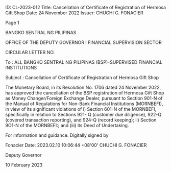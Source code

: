 ID: CL-2023-012
Title: Cancellation of Certificate of Registration of Hermosa Gift Shop
Date: 24 November 2022
Issuer: CHUCHI G. FONACIER

Page 1

BANGKO SENTRAL NG PILIPINAS

OFFICE OF THE DEPUTY GOVERNOR I FINANCIAL SUPERVISION SECTOR

CIRCULAR LETTER NO.

To : ALL BANGKO SENTRAL NG PILIPINAS (BSP)-SUPERVISED FINANCIAL INSTITUTIONS

Subject : Cancellation of Certificate of Registration of Hermosa Gift Shop

The Monetary Board, in its Resolution No. 1706 dated 24 November 2022, has approved the cancellation of the BSP registration of Hermosa Gift Shop as Money Changer/Foreign Exchange Dealer, pursuant to Section 901-N of the Manual of Regulations for Non-Bank Financial Institutions (MORNBEFI), in view of its significant violations of i) Section 601-N of the MORNBEFI, specifically in relation to Sections 921- Q (customer due diligence), 922-Q (covered transaction reporting), and 924-Q (record keeping); ii) Section 9O1-N of the MORNBEFI:; and (iii) its Deed of Undertaking.

For information and guidance. Digitally signed by

Fonacier Date: 2023.02.10 10:06:44 +08'00' CHUCHI G. FONACIER

Deputy Governor

10 February 2023